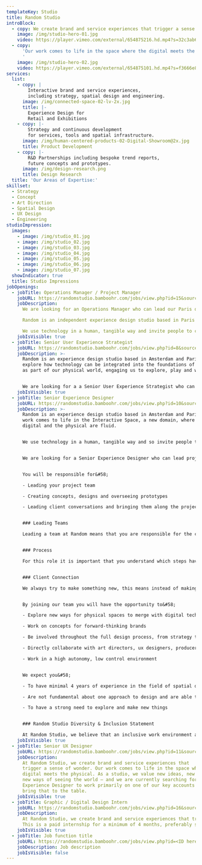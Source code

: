 ```yaml
---
templateKey: Studio
title: Random Studio
introBlock:
  - copy: We create brand and service experiences that trigger a sense of wonder.
    image: /img/studio-hero-01.jpg
    video: https://player.vimeo.com/external/654875216.hd.mp4?s=32c3ab6143557993e96fe0baabfa5b403a8437b1&profile_id=175
  - copy:
      'Our work comes to life in the space where the digital meets the physical.
      '
    image: /img/studio-hero-02.jpg
    video: https://player.vimeo.com/external/654875101.hd.mp4?s=f3666e8b0b2c9ac99c4020a61d75cd4947faeee5&profile_id=175
services:
  list:
    - copy: |
        Interactive brand and service experiences,
        including strategy, spatial design and engineering.
      image: /img/connected-space-02-lv-2x.jpg
      title: |-
        Experience Design for
        Retail and Exhibitions
    - copy: |-
        Strategy and continuous development
        for services, tools and spatial infrastructure.
      image: /img/human-centered-products-02-Digital-Showroom@2x.jpg
      title: Product Development
    - copy: |-
        R&D Partnerships including bespoke trend reports,
        future concepts and prototypes.
      image: /img/design-research.png
      title: Design Research
  title: 'Our Areas of Expertise:'
skillset:
  - Strategy
  - Concept
  - Art Direction
  - Spatial Design
  - UX Design
  - Engineering
studioImpression:
  images:
    - image: /img/studio_01.jpg
    - image: /img/studio_02.jpg
    - image: /img/studio_03.jpg
    - image: /img/studio_04.jpg
    - image: /img/studio_05.jpg
    - image: /img/studio_06.jpg
    - image: /img/studio_07.jpg
  showIndicator: true
  title: Studio Impressions
jobOpenings:
  - jobTitle: Operations Manager / Project Manager
    jobURL: https://randomstudio.bamboohr.com/jobs/view.php?id=15&source=aWQ9Nw%3D%3D
    jobDescription:
      We are looking for an Operations Manager who can lead our Paris operations.

      Random is an independent experience design studio based in Paris and Amsterdam. Our work comes to life where the digital and the physical are fluid.

      We use technology in a human, tangible way and invite people to connect to both each other and the space they are in.
    jobIsVisible: true
  - jobTitle: Senior User Experience Strategist
    jobURL: https://randomstudio.bamboohr.com/jobs/view.php?id=8&source=aWQ9Nw%3D%3D
    jobDescription: >-
      Random is an experience design studio based in Amsterdam and Paris. We
      explore how technology can be integrated into the foundations of a space;
      as part of our physical world, engaging us to explore, play and wonder.


      We are looking for a a Senior User Experience Strategist who can lead the proposal process and concept development phase for innovation programs and long-term projects.
    jobIsVisible: true
  - jobTitle: Senior Experience Designer
    jobURL: https://randomstudio.bamboohr.com/jobs/view.php?id=10&source=aWQ9Nw%3D%3D
    jobDescription: >-
      Random is an experience design studio based in Amsterdam and Paris. Our
      work comes to life in the Interactive Space, a new domain, where the
      digital and the physical are fluid.


      We use technology in a human, tangible way and so invite people to connect to each other and the space they are in.


      We are looking for a Senior Experience Designer who can lead projects from start to end.


      You will be responsible for&#58;

      - Leading your project team

      - Creating concepts, designs and overseeing prototypes

      - Leading client conversations and bringing them along the project process


      ### Leading Teams

      Leading a team at Random means that you are responsible for the creative part of the project from A-Z. However, it does not mean that you are a hierarchical boss. Our team consists of different people from all kinds of disciplines, characters and strengths. You will shape and be part of the team and nurture a strong creative dynamic.


      ### Process

      For this role it is important that you understand which steps have to be taken to complete a project from strategic briefing to a fully delivered end result. You will work as a project lead and facilitate a team through research, ideation, art direction, prototypes and presentations. Furthermore, you will be responsible for instructing vendors (in collaboration with our producers) and delegating tasks to the project team.


      ### Client Connection

      We always try to make something new, this means instead of making something predefined, we will enter a creative process with our team and the client. It is important that you feel comfortable managing the creative energy between the client and us.


      By joining our team you will have the opportunity to&#58;

      - Explore new ways for physical spaces to merge with digital technologies to create elevated experiences and services

      - Work on concepts for forward-thinking brands

      - Be involved throughout the full design process, from strategy to prototype to production

      - Directly collaborate with art directors, ux designers, producers and technologists, external and internal. We don’t have a set signature and so enjoy working with many different people also outside of our own studio.

      - Work in a high autonomy, low control environment


      We expect you&#58;

      - To have minimal 4 years of experience in the field of spatial design, architecture, brand communication or interactive technologies

      - Are not fundamental about one approach to design and are able to synthesise various modes of thinking

      - To have a strong need to explore and make new things


      ### Random Studio Diversity & Inclusion Statement

      At Random Studio, we believe that an inclusive work environment and a diverse team are key to creating fresh and inspiring work. We’re looking for candidates who enrich our culture and challenge the status quo. We encourage everyone to bring their whole selves to work, and we strive to provide all candidates with an unbiased and accessible recruitment process. If you require assistance due to a disability when applying please let us know in your application so we can accommodate your needs.
    jobIsVisible: true
  - jobTitle: Senior UX Designer
    jobURL: https://randomstudio.bamboohr.com/jobs/view.php?id=11&source=aWQ9Nw%3D%3D
    jobDescription:
      At Random Studio, we create brand and service experiences that
      trigger a sense of wonder. Our work comes to life in the space where the
      digital meets the physical. As a studio, we value new ideas, new insight,
      new ways of seeing the world — and we are currently searching for a User
      Experience Designer to work primarily on one of our key accounts who can
      bring that to the table.
    jobIsVisible: true
  - jobTitle: Graphic / Digital Design Intern
    jobURL: https://randomstudio.bamboohr.com/jobs/view.php?id=16&source=bamboohr
    jobDescription:
      At Random Studio, we create brand and service experiences that trigger a sense of wonder. Our work comes to life in the space where the digital meets the physical. As a studio, we value new ideas, new insight, new ways of seeing the world — and we're currently looking for a Graphic / Digital Design Intern to join us in our Amsterdam office.
      This is a paid internship for a minimum of 4 months, preferably starting in April 2022.
    jobIsVisible: true
  - jobTitle: Job function title
    jobURL: https://randomstudio.bamboohr.com/jobs/view.php?id=<ID here>
    jobDescription: Job description
    jobIsVisible: false
---
```

